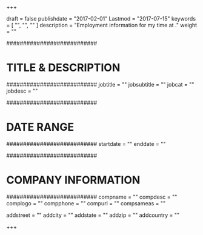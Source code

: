 +++

draft = false
publishdate = "2017-02-01"
Lastmod = "2017-07-15"
keywords = [ "", "", "" ]
description = "Employment information for my time at ."
weight = ""

###########################
# TITLE & DESCRIPTION
###########################
jobtitle    = ""
jobsubtitle = ""
jobcat      = ""
jobdesc     = ""

###########################
# DATE RANGE
###########################
startdate   = ""
enddate     = ""

###########################
# COMPANY INFORMATION
###########################
compname    = ""
compdesc    = ""
complogo    = ""
compphone   = ""
compurl     = ""
compsameas  = ""

addstreet   = ""
addcity     = ""
addstate    = ""
addzip      = ""
addcountry  = ""

+++
